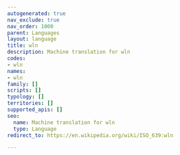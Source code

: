 ```yaml
---
autogenerated: true
nav_exclude: true
nav_order: 1000
parent: Languages
layout: language
title: wln
description: Machine translation for wln
codes:
- wln
names:
- wln
family: []
scripts: []
typology: []
territories: []
supported_apis: []
seo:
  name: Machine translation for wln
  type: Language
redirect_to: https://en.wikipedia.org/wiki/ISO_639:wln

---
```


